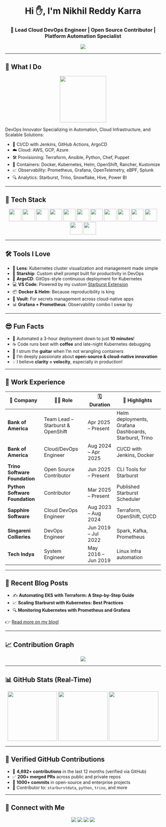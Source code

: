 <h1 align="center">Hi ✋, I'm Nikhil Reddy Karra</h1>
<h3 align="center">🚀 Lead Cloud DevOps Engineer | Open Source Contributor | Platform Automation Specialist</h3>

<p align="center">
  <img src="https://img.shields.io/badge/Profile_Views-102,345-success?style=for-the-badge&logo=github" />
</p>

---

## 🚀 What I Do

<p align="center">
  <img src="https://raw.githubusercontent.com/rajput2107/rajput2107/master/Assets/Developer.gif" width="150"/>
</p>

DevOps Innovator Specializing in Automation, Cloud Infrastructure, and Scalable Solutions:

- 🔧 CI/CD with Jenkins, GitHub Actions, ArgoCD
- ☁️ Cloud: AWS, GCP, Azure
- 🛠 Provisioning: Terraform, Ansible, Python, Chef, Puppet
- 🐳 Containers: Docker, Kubernetes, Helm, OpenShift, Rancher, Kustomize
- 📈 Observability: Prometheus, Grafana, OpenTelemetry, eBPF, Splunk
- 🔍 Analytics: Starburst, Trino, Snowflake, Hive, Power BI

---

## 🧠 Tech Stack

<p align="center">
  <img src="https://cdn.jsdelivr.net/gh/devicons/devicon/icons/googlecloud/googlecloud-original.svg" width="40" />
  <img src="https://cdn.jsdelivr.net/gh/devicons/devicon/icons/azure/azure-original.svg" width="40" />
  <img src="https://cdn.jsdelivr.net/gh/devicons/devicon/icons/docker/docker-original.svg" width="40" />
  <img src="https://cdn.jsdelivr.net/gh/devicons/devicon/icons/kubernetes/kubernetes-plain.svg" width="40" />
  <img src="https://cdn.jsdelivr.net/gh/devicons/devicon/icons/python/python-original.svg" width="40" />
  <img src="https://cdn.jsdelivr.net/gh/devicons/devicon/icons/javascript/javascript-original.svg" width="40" />
  <img src="https://cdn.jsdelivr.net/gh/devicons/devicon/icons/typescript/typescript-original.svg" width="40" />
  <img src="https://cdn.jsdelivr.net/gh/devicons/devicon/icons/nodejs/nodejs-original.svg" width="40" />
  <img src="https://cdn.jsdelivr.net/gh/devicons/devicon/icons/react/react-original.svg" width="40" />
  <img src="https://cdn.jsdelivr.net/gh/devicons/devicon/icons/terraform/terraform-original.svg" width="40" />
  <img src="https://cdn.jsdelivr.net/gh/devicons/devicon/icons/ansible/ansible-original.svg" width="40" />
  <img src="https://cdn.jsdelivr.net/gh/devicons/devicon/icons/linux/linux-original.svg" width="40" />
  <img src="https://cdn.jsdelivr.net/gh/devicons/devicon/icons/git/git-original.svg" width="40" />
</p>

---

## 🛠 Tools I Love

- 🧽 **Lens**: Kubernetes cluster visualization and management made simple  
- 🌟 **Starship**: Custom shell prompt built for productivity in DevOps  
- 🎯 **ArgoCD**: GitOps-style continuous deployment for Kubernetes  
- 💻 **VS Code**: Powered by my custom [Starburst Extension](https://marketplace.visualstudio.com/items?itemName=karranikhil99.starburst-one)  
- 📦 **Docker & Helm**: Because reproducibility is king  
- 🔐 **Vault**: For secrets management across cloud-native apps  
- 📊 **Grafana + Prometheus**: Observability combo I swear by  

---

## 😎 Fun Facts

- 🚀 Automated a 3-hour deployment down to just **10 minutes**!
- ☕ Code runs best with **coffee** and late-night Kubernetes debugging
- 🎸 I strum the **guitar** when I’m not wrangling containers
- 🌌 I’m deeply passionate about **open-source & cloud-native innovation**
- 💡 I believe **clarity = velocity**, especially in production!

---

## 💼 Work Experience

| 🏢 Company                     | 👨‍💼 Role                                | 🗓️ Duration               | 🌟 Highlights |
|------------------------------|----------------------------------------|---------------------------|----------------|
| **Bank of America**          | Team Lead – Starburst & OpenShift      | Apr 2025 – Present        | Helm deployments, Grafana Dashboards, Starburst, Trino |
| **Bank of America**          | Cloud/DevOps Engineer                  | Aug 2024 – Apr 2025       | CI/CD with Jenkins, Docker |
| **Trino Software Foundation**| Open Source Contributor                | Jun 2025 – Present        | CLI Tools for Starburst |
| **Python Software Foundation**| Contributor                            | Mar 2025 – Present        | Published Starburst Scheduler |
| **Sapphire Software**        | Cloud DevOps Engineer                  | Aug 2023 – Aug 2024       | Terraform, OpenShift, CI/CD |
| **Singareni Collieries**     | DevOps Engineer                        | Jun 2019 – Jul 2022       | Spark, Kafka, Prometheus |
| **Tech Indya**               | System Engineer                        | May 2016 – Jun 2019       | Linux infra automation |

---

## 📝 Recent Blog Posts

- ✍️ **Automating EKS with Terraform: A Step-by-Step Guide**
- 📈 **Scaling Starburst with Kubernetes: Best Practices**
- 🔍 **Monitoring Kubernetes with Prometheus and Grafana**

👉 [Read more on my blog!](https://nikhilkarra.com)

---

## 📈 Contribution Graph

<p align="center">
  <img src="https://github-readme-activity-graph.vercel.app/graph?username=karranikhil99&theme=react-dark&hide_border=true&area=true" />
</p>

---

## 📊 GitHub Stats (Real-Time)

<p align="center">
  <img src="https://github-readme-stats.vercel.app/api?username=karranikhil99&theme=gruvbox&show_icons=true&count_private=true&hide_border=true&custom_title=Nikhil's GitHub Stats" height="160"/>
  <img src="https://github-readme-streak-stats.herokuapp.com?user=karranikhil99&theme=gruvbox&hide_border=true" height="160"/>
  <img src="https://github-readme-stats.vercel.app/api/top-langs/?username=karranikhil99&layout=compact&theme=gruvbox&hide_border=true" height="160"/>
</p>

---

## 🧮 Verified GitHub Contributions

- 🔁 **4,692+ contributions** in the last 12 months (verified via GitHub)
- ✅ **200+ merged PRs** across public and private repos
- 🚀 **1000+ commits** in open-source and enterprise projects
- 👥 Contributor to: `starburstdata`, `python`, `trino`, and more

---

## 🔗 Connect with Me

<p align="center">
  <a href="https://linkedin.com/in/knikhilwork99"><img src="https://img.shields.io/badge/LinkedIn-blue?style=for-the-badge&logo=linkedin" /></a>
  <a href="https://nikhilkarra.com"><img src="https://img.shields.io/badge/Website-000?style=for-the-badge&logo=firefox&logoColor=white" /></a>
  <a href="mailto:knikhilreddy99@gmail.com"><img src="https://img.shields.io/badge/Gmail-EA4335?style=for-the-badge&logo=gmail&logoColor=white" /></a>
  <a href="https://github.com/karranikhil99"><img src="https://img.shields.io/badge/GitHub-181717?style=for-the-badge&logo=github&logoColor=white" /></a>
</p>
